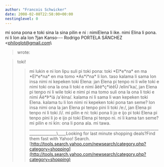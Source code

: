 ```yaml
---
author: "Francois Schwicker"
date: 2008-02-08T22:58:00+00:00
nestinglevel: 0
---
```

mi sona pona e toki sina la sina pilin e ni : nimiElena li ike. nimi Elina li pona. ni li lon ala lon ?jan Kanso---
 Rodrigo PORTELA SÁNCHEZ <[philoglot@gmail.com](mailto://philoglot@gmail.com)\
>wrote:

> toki!
>> mi lukin e ni lon lipu suli pi toki pona: toki
> \*El\*e\*na\* en ma \*El\*e\*na\* en
> ma tomo \*As\*i\*na\* li lon. taso kalama li sama lon
> insa nimi ni kepeken toki
> Elena: jan Elena pi tenpo ni li wile toki e nimi
> toki ona la ona li toki e
> nimi åëë\*ç\*íéêÜ /elini'ka/, jan Elena pi tenpo ni li
> wile toki e nimi pi ma
> tomo suli ona la ona li toki e nimi Áè\*Þ\*íá
> /a'èina/. kalama ni li sama li
> wan kepeken toki Elena. kalama tu li lon nimi ni
> kepeken toki pona tan seme?
> lon insa nimi ona la jan Elena pi tenpo pini li toki
> /e:/, jan Elena pi
> tenpo ni li toki /i/. mi pilin e ni: toki pona li jo
> e ijo pi toki Elena pi
> tenpo pini li jo e ijo pi toki Elena pi tenpo ni. ni
> li kama tan seme? mi
> pilin e ni kin: ona li pona ala.
>> mi tawa.
> \_\_\_\_\_\_\_\_\_\_\_\_\_\_\_\_\_\_\_\_\_\_\_\_\_\_\_\_\_\_\_\_\_\_\_\_\_\_\_\_\_\_\_\_\_\_\_\_\_\_\_\_\_\_\_\_\_\_\_\_\_\_\_\_\_\_\_\_\_\_\_\_\_\_\_\_\_\_\_\_\\\_\_\_\_Looking for last minute shopping deals?Find them fast with Yahoo! Search. [http://tools.search.yahoo.com/newsearch/category.php?category=shopping](http://tools.search.yahoo.com/newsearch/category.php?category=shopping)